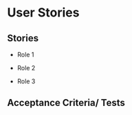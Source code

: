 # User Stories

## Stories

<!-- As a {role}, I want to {task/feature} so that {business reason}. -->
* Role 1 <!-- Maybe Dev -->

* Role 2 <!-- User? -->

* Role 3 <!-- Project Manager? -->

## Acceptance Criteria/ Tests
